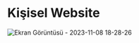 # Kişisel Website

![Ekran Görüntüsü - 2023-11-08 18-28-26](https://github.com/dukeofsoftware/portfolio-website/assets/89215036/e9d38870-8e1a-4f30-9ad8-adb081507544)
